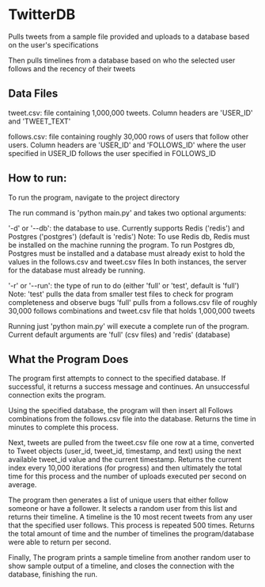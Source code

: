 # TwitterDB
Pulls tweets from a sample file provided and uploads to a database based on the user's specifications

Then pulls timelines from a database based on who the selected user follows and the recency of their tweets

## Data Files
tweet.csv: file containing 1,000,000 tweets. Column headers are 'USER_ID' and 'TWEET_TEXT'

follows.csv: file containing roughly 30,000 rows of users that follow other users. Column headers are 'USER_ID' and 'FOLLOWS_ID' where the user specified in USER_ID follows the user specified in FOLLOWS_ID

## How to run:
To run the program, navigate to the project directory

The run command is 'python main.py' and takes two optional arguments:
  
  '-d' or '--db': the database to use. Currently supports Redis ('redis') and Postgres ('postgres') (default is 'redis')
      Note: To use Redis db, Redis must be installed on the machine running the program. 
            To run Postgres db, Postgres must be installed and a database must already exist to hold the values in the follows.csv and tweet.csv files
            In both instances, the server for the database must already be running.
  
  '-r' or '--run': the type of run to do (either 'full' or 'test', default is 'full')
      Note: 'test' pulls the data from smaller test files to check for program completeness and observe bugs
            'full' pulls from a follows.csv file of roughly 30,000 follows combinations and tweet.csv file that holds 1,000,000 tweets

Running just 'python main.py' will execute a complete run of the program. Current default arguments are 'full' (csv files) and 'redis' (database)

## What the Program Does
The program first attempts to connect to the specified database. If successful, it returns a success message and continues. An unsuccessful connection exits the program.

Using the specified database, the program will then insert all Follows combinations from the follows.csv file into the database. Returns the time in minutes to complete this process.

Next, tweets are pulled from the tweet.csv file one row at a time, converted to Tweet objects (user_id, tweet_id, timestamp, and text) using the next available tweet_id value and the current timestamp.
Returns the current index every 10,000 iterations (for progress) and then ultimately the total time for this process and the number of uploads executed per second on average.

The program then generates a list of unique users that either follow someone or have a follower. It selects a random user from this list and returns their timeline.
A timeline is the 10 most recent tweets from any user that the specified user follows.
This process is repeated 500 times.
Returns the total amount of time and the number of timelines the program/database were able to return per second.

Finally, The program prints a sample timeline from another random user to show sample output of a timeline, and closes the connection with the database, finishing the run.
